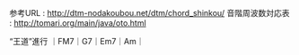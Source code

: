 参考URL : http://dtm-nodakoubou.net/dtm/chord_shinkou/
音階周波数対応表 : http://tomari.org/main/java/oto.html

“王道”進行 ｜FM7｜G7｜Em7｜Am｜
